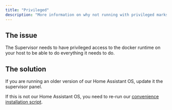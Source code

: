 ```yaml
---
title: "Privileged"
description: "More information on why not running with privileged marks the installation as unsupported."
---
```


## The issue

The Supervisor needs to have privileged access to the docker runtime on your host
to be able to do everything it needs to do.

## The solution

If you are running an older version of our Home Assistant OS, update it the
supervisor panel.

If this is not our Home Assistant OS, you need to re-run our
[convenience installation script](https://github.com/home-assistant/supervised-installer).
